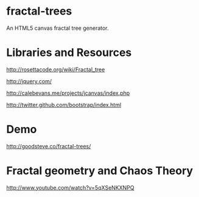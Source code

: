fractal-trees
=============

An HTML5 canvas fractal tree generator.



Libraries and Resources
=======================

http://rosettacode.org/wiki/Fractal_tree

http://jquery.com/

http://calebevans.me/projects/jcanvas/index.php

http://twitter.github.com/bootstrap/index.html



Demo
=========

http://goodsteve.co/fractal-trees/



Fractal geometry and Chaos Theory
=================================

http://www.youtube.com/watch?v=5qXSeNKXNPQ

